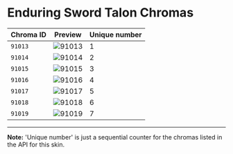 # Enduring Sword Talon Chromas

| Chroma ID | Preview | Unique number |
|---|---|---|
| `91013` | ![91013](https://raw.communitydragon.org/latest/plugins/rcp-be-lol-game-data/global/default/v1/champion-chroma-images/91/91013.png) | 1 |
| `91014` | ![91014](https://raw.communitydragon.org/latest/plugins/rcp-be-lol-game-data/global/default/v1/champion-chroma-images/91/91014.png) | 2 |
| `91015` | ![91015](https://raw.communitydragon.org/latest/plugins/rcp-be-lol-game-data/global/default/v1/champion-chroma-images/91/91015.png) | 3 |
| `91016` | ![91016](https://raw.communitydragon.org/latest/plugins/rcp-be-lol-game-data/global/default/v1/champion-chroma-images/91/91016.png) | 4 |
| `91017` | ![91017](https://raw.communitydragon.org/latest/plugins/rcp-be-lol-game-data/global/default/v1/champion-chroma-images/91/91017.png) | 5 |
| `91018` | ![91018](https://raw.communitydragon.org/latest/plugins/rcp-be-lol-game-data/global/default/v1/champion-chroma-images/91/91018.png) | 6 |
| `91019` | ![91019](https://raw.communitydragon.org/latest/plugins/rcp-be-lol-game-data/global/default/v1/champion-chroma-images/91/91019.png) | 7 |

---

**Note:** 'Unique number' is just a sequential counter for the chromas listed in the API for this skin.
